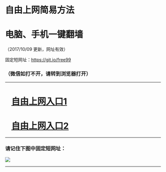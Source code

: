 ﻿# 自由上网简易方法

# 电脑、手机一键翻墙

（2017/10/09 更新，网址有效）

固定短网址：https://git.io/free99

### （微信如打不开，请转到浏览器打开）


***





# &nbsp;&nbsp; <a href="http://ft1179616190.fwq-tz-1001.info/fwqtz01.html?t=10090018534 " target="_blank">自由上网入口1</a>
# &nbsp;&nbsp; <a href="http://ft939825714.fwq-tz-1002.info/fwqtz02.html?t=100900112552 " target="_blank">自由上网入口2</a>
***

### 请记住下图中固定短网址：

<img src="https://s3-us-west-2.amazonaws.com/fwq-1001/yjfq-20170905okok.png" /> 


***

